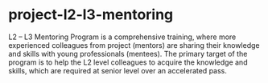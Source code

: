# project-l2-l3-mentoring
L2 – L3 Mentoring Program is a comprehensive training, where more experienced colleagues from project (mentors) are sharing their knowledge and skills with young professionals (mentees). The primary target of the program is to help the L2 level colleagues to acquire the knowledge and skills, which are required at senior level over an accelerated pass.
